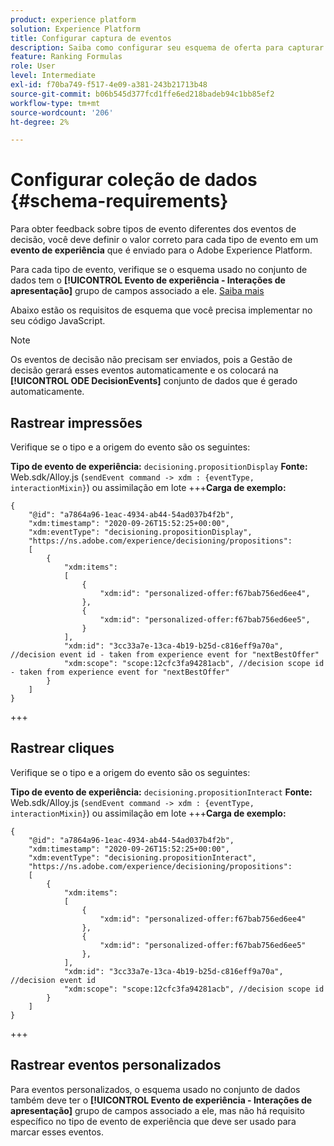 ```yaml
---
product: experience platform
solution: Experience Platform
title: Configurar captura de eventos
description: Saiba como configurar seu esquema de oferta para capturar eventos
feature: Ranking Formulas
role: User
level: Intermediate
exl-id: f70ba749-f517-4e09-a381-243b21713b48
source-git-commit: b06b545d377fcd1ffe6ed218badeb94c1bb85ef2
workflow-type: tm+mt
source-wordcount: '206'
ht-degree: 2%

---
```


# Configurar coleção de dados {#schema-requirements}

<!--To send in feedback data, you must define how the experience events will be captured.-->

Para obter feedback sobre tipos de evento diferentes dos eventos de decisão, você deve definir o valor correto para cada tipo de evento em um **evento de experiência** que é enviado para o Adobe Experience Platform.

Para cada tipo de evento, verifique se o esquema usado no conjunto de dados tem o **[!UICONTROL Evento de experiência - Interações de apresentação]** grupo de campos associado a ele. [Saiba mais](create-dataset.md)

Abaixo estão os requisitos de esquema que você precisa implementar no seu código JavaScript.

>[!NOTE]
>
>Os eventos de decisão não precisam ser enviados, pois a Gestão de decisão gerará esses eventos automaticamente e os colocará na **[!UICONTROL ODE DecisionEvents]** conjunto de dados<!--to check--> que é gerado automaticamente.

## Rastrear impressões

Verifique se o tipo e a origem do evento são os seguintes:

**Tipo de evento de experiência:** `decisioning.propositionDisplay`
**Fonte:** Web.sdk/Alloy.js (`sendEvent command -> xdm : {eventType, interactionMixin}`) ou assimilação em lote
+++**Carga de exemplo:**

```
{
    "@id": "a7864a96-1eac-4934-ab44-54ad037b4f2b",
    "xdm:timestamp": "2020-09-26T15:52:25+00:00",
    "xdm:eventType": "decisioning.propositionDisplay",
    "https://ns.adobe.com/experience/decisioning/propositions":
    [
        {
            "xdm:items":
            [
                {
                    "xdm:id": "personalized-offer:f67bab756ed6ee4",
                },
                {
                    "xdm:id": "personalized-offer:f67bab756ed6ee5",
                }
            ],
            "xdm:id": "3cc33a7e-13ca-4b19-b25d-c816eff9a70a", //decision event id - taken from experience event for "nextBestOffer"
            "xdm:scope": "scope:12cfc3fa94281acb", //decision scope id - taken from experience event for "nextBestOffer"
        }
    ]
}
```

+++

## Rastrear cliques

Verifique se o tipo e a origem do evento são os seguintes:

**Tipo de evento de experiência:** `decisioning.propositionInteract`
**Fonte:** Web.sdk/Alloy.js (`sendEvent command -> xdm : {eventType, interactionMixin}`) ou assimilação em lote
+++**Carga de exemplo:**

```
{
    "@id": "a7864a96-1eac-4934-ab44-54ad037b4f2b",
    "xdm:timestamp": "2020-09-26T15:52:25+00:00",
    "xdm:eventType": "decisioning.propositionInteract",
    "https://ns.adobe.com/experience/decisioning/propositions":
    [
        {
            "xdm:items":
            [
                {
                    "xdm:id": "personalized-offer:f67bab756ed6ee4"
                },
                {
                    "xdm:id": "personalized-offer:f67bab756ed6ee5"
                },
            ],
            "xdm:id": "3cc33a7e-13ca-4b19-b25d-c816eff9a70a", //decision event id
            "xdm:scope": "scope:12cfc3fa94281acb", //decision scope id
        }
    ]
}
```

+++

## Rastrear eventos personalizados

Para eventos personalizados, o esquema usado no conjunto de dados também deve ter o **[!UICONTROL Evento de experiência - Interações de apresentação]** grupo de campos associado a ele, mas não há requisito específico no tipo de evento de experiência que deve ser usado para marcar esses eventos.

<!--
## Using a ranking strategy {#using-ranking}

To use the ranking strategy you created above, follow the steps below:

Once a ranking strategy has been created, you can assign it to a placement in a decision. For more on this, see [Configure offers selection in decisions](../offer-activities/configure-offer-selection.md).

1. Create a decision.
1. Add a placement.
1. Add a collection.
1. Choose to rank offers by AI ranking (select it from the drop-down list).
1. Click Add ranking.
1. Select the ranking strategy that you created. All the details of the ranking strategy are displayed.
1. Click Next to confirm.
1. Save your decision.

It is now ready to be used in a decision to rank eligible offers for a placement (see [Configure offers selection in decisions](../offer-activities/configure-offer-selection.md)).
-->
